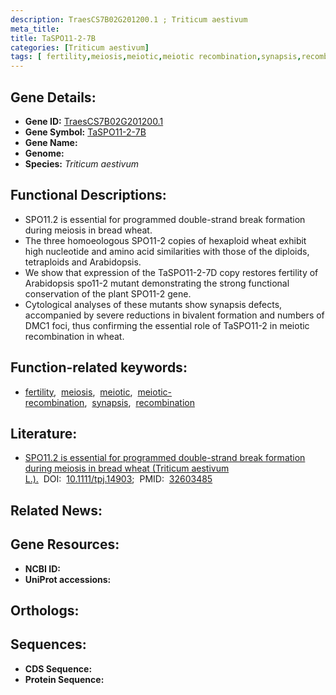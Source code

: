 ```yaml
---
description: TraesCS7B02G201200.1 ; Triticum aestivum
meta_title:
title: TaSPO11-2-7B
categories: [Triticum aestivum]
tags: [ fertility,meiosis,meiotic,meiotic recombination,synapsis,recombination ]
---
```


## Gene Details:
- **Gene ID:** [TraesCS7B02G201200.1]()
- **Gene Symbol:** <u>TaSPO11-2-7B</u>
- **Gene Name:** 
- **Genome:** []()
- **Species:** *Triticum aestivum*

## Functional Descriptions:
   - SPO11.2 is essential for programmed double-strand break formation during meiosis in bread wheat.
   - The three homoeologous SPO11-2 copies of hexaploid wheat exhibit high nucleotide and amino acid similarities with those of the diploids, tetraploids and Arabidopsis.
   - We show that expression of the TaSPO11-2-7D copy restores fertility of Arabidopsis spo11-2 mutant demonstrating the strong functional conservation of the plant SPO11-2 gene.
   - Cytological analyses of these mutants show synapsis defects, accompanied by severe reductions in bivalent formation and numbers of DMC1 foci, thus confirming the essential role of TaSPO11-2 in meiotic recombination in wheat.

## Function-related keywords:
   - [fertility](/tags/fertility/),&nbsp;&nbsp;[meiosis](/tags/meiosis/),&nbsp;&nbsp;[meiotic](/tags/meiotic/),&nbsp;&nbsp;[meiotic-recombination](/tags/meiotic-recombination/),&nbsp;&nbsp;[synapsis](/tags/synapsis/),&nbsp;&nbsp;[recombination](/tags/recombination/)

## Literature:
   - [SPO11.2 is essential for programmed double-strand break formation during meiosis in bread wheat (Triticum aestivum L.).](https://doi.org/10.1111/tpj.14903)&nbsp;&nbsp;DOI:&nbsp;&nbsp;[10.1111/tpj.14903](https://doi.org/10.1111/tpj.14903);&nbsp;&nbsp;PMID:&nbsp;&nbsp;[32603485](https://pubmed.ncbi.nlm.nih.gov/32603485/)

## Related News:

## Gene Resources:
- **NCBI ID:**  [](https://www.ncbi.nlm.nih.gov/gene/?term=)
- **UniProt accessions:**  [](https://www.uniprot.org/uniprotkb//entry)

## Orthologs:

## Sequences:
- **CDS Sequence:**
- **Protein Sequence:**
